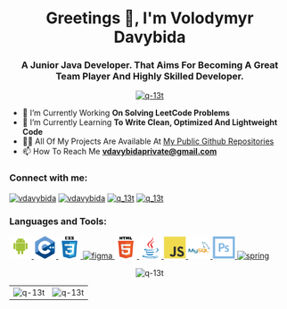 <!-- Header -->

<h1 align="center">Greetings 👋, I'm Volodymyr Davybida</h1>
<h3 align="center">A Junior Java Developer. That Aims For Becoming A Great Team Player And Highly Skilled Developer.</h3>

<!-- visit count -->

<!-- <p align="center"> <img src="https://komarev.com/ghpvc/?username=q-13t&label=Profile%20views&color=19e6e6&style=flat-square" alt="q-13t" /> </p> -->

<!-- profile trophies -->

<p align="center"> <a href="https://github.com/ryo-ma/github-profile-trophy"><img src="https://github-profile-trophy.vercel.app/?username=q-13t&no-bg=true&theme=discord" alt="q-13t" /></a> </p>

<!-- Light Description -->
- 🔭 I’m Currently Working **On Solving LeetCode Problems**
- 🌱 I’m Currently Learning **To Write Clean, Optimized And Lightweight Code**
- 👨‍💻 All Of My Projects Are Available At [My Public Github Repositories](https://github.com/q-13t?tab=repositories&q=&type=public&language=&sort=)
- 📫 How To Reach Me **vdavybidaprivate@gmail.com**

<!-- Social -->

<h3 align="left">Connect with me:</h3>
<p align="left">
<a href="https://twitter.com/vdavybida" target="blank"><img align="center" src="https://raw.githubusercontent.com/rahuldkjain/github-profile-readme-generator/master/src/images/icons/Social/twitter.svg" alt="vdavybida" height="30" width="40" /></a>
<a href="https://linkedin.com/in/vdavybida" target="blank"><img align="center" src="https://raw.githubusercontent.com/rahuldkjain/github-profile-readme-generator/master/src/images/icons/Social/linked-in-alt.svg" alt="vdavybida" height="30" width="40" /></a>
<a href="https://instagram.com/q_13t" target="blank"><img align="center" src="https://raw.githubusercontent.com/rahuldkjain/github-profile-readme-generator/master/src/images/icons/Social/instagram.svg" alt="q_13t" height="30" width="40" /></a>
<a href="https://www.leetcode.com/q_13t" target="blank"><img align="center" src="https://raw.githubusercontent.com/rahuldkjain/github-profile-readme-generator/master/src/images/icons/Social/leet-code.svg" alt="q_13t" height="30" width="40" /></a>
</p>

<!-- Skills -->

<h3 align="left">Languages and Tools:</h3>
<p align="left"> <a href="https://developer.android.com" target="_blank" rel="noreferrer"> <img src="https://raw.githubusercontent.com/devicons/devicon/master/icons/android/android-original-wordmark.svg" alt="android" width="40" height="40"/> </a> <a href="https://www.w3schools.com/cpp/" target="_blank" rel="noreferrer"> <img src="https://raw.githubusercontent.com/devicons/devicon/master/icons/cplusplus/cplusplus-original.svg" alt="cplusplus" width="40" height="40"/> </a> <a href="https://www.w3schools.com/css/" target="_blank" rel="noreferrer"> <img src="https://raw.githubusercontent.com/devicons/devicon/master/icons/css3/css3-original-wordmark.svg" alt="css3" width="40" height="40"/> </a> <a href="https://www.figma.com/" target="_blank" rel="noreferrer"> <img src="https://www.vectorlogo.zone/logos/figma/figma-icon.svg" alt="figma" width="40" height="40"/> </a> <a href="https://www.w3.org/html/" target="_blank" rel="noreferrer"> <img src="https://raw.githubusercontent.com/devicons/devicon/master/icons/html5/html5-original-wordmark.svg" alt="html5" width="40" height="40"/> </a> <a href="https://www.java.com" target="_blank" rel="noreferrer"> <img src="https://raw.githubusercontent.com/devicons/devicon/master/icons/java/java-original.svg" alt="java" width="40" height="40"/> </a> <a href="https://developer.mozilla.org/en-US/docs/Web/JavaScript" target="_blank" rel="noreferrer"> <img src="https://raw.githubusercontent.com/devicons/devicon/master/icons/javascript/javascript-original.svg" alt="javascript" width="40" height="40"/> </a> <a href="https://www.mysql.com/" target="_blank" rel="noreferrer"> <img src="https://raw.githubusercontent.com/devicons/devicon/master/icons/mysql/mysql-original-wordmark.svg" alt="mysql" width="40" height="40"/> </a> <a href="https://www.photoshop.com/en" target="_blank" rel="noreferrer"> <img src="https://raw.githubusercontent.com/devicons/devicon/master/icons/photoshop/photoshop-line.svg" alt="photoshop" width="40" height="40"/> </a> <a href="https://spring.io/" target="_blank" rel="noreferrer"> <img src="https://www.vectorlogo.zone/logos/springio/springio-icon.svg" alt="spring" width="40" height="40"/> </a> </p>

<!-- Most Used Languages -->

<p align="center">
  <img    src="https://github-readme-stats.vercel.app/api/top-langs?username=q-13t&show_icons=true&title_color=19e6e6&text_color=ffffff&hide_border=true&locale=en&layout=compact&theme=transparent" alt="q-13t" />
</p>

<table>
  <tr>
      <td valign="top">
        <!-- User Stats -->
          <img align="center"  src="https://github-readme-stats.vercel.app/api?username=q-13t&show_icons=true&title_color=19e6e6&text_color=ffffff&icon_color=fffafa&hide_border=true&locale=en&theme=transparent" alt="q-13t" />
      </td>
      <td valign="top">
        <!-- Streak -->
        <img align="center"  src="https://streak-stats.demolab.com?user=q-13t&theme=transparent&hide_border=true&currStreakNum=19E6E6&sideNums=19E6E6&currStreakLabel=FFFFFF&sideLabels=FFFFFF&fire=EBCA5A&dates=19E6E6&ring=FFFFFF)](https://git.io/streak-stats" alt="q-13t" />
    </td>
  </tr>
</table>
